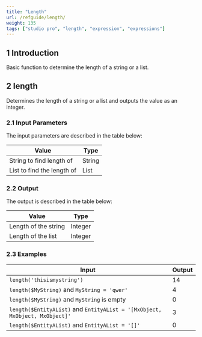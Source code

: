 ```yaml
---
title: "Length"
url: /refguide/length/
weight: 135
tags: ["studio pro", "length", "expression", "expressions"]
---
```


## 1 Introduction

Basic function to determine the length of a string or a list.

## 2 length

Determines the length of a string or a list and outputs the value as an integer.

### 2.1 Input Parameters

The input parameters are described in the table below:

| Value                      | Type   |
| -------------------------- | ------ |
| String to find length of   | String |
| List to find the length of | List   |

### 2.2 Output

The output is described in the table below:

| Value                | Type    |
| -------------------- | ------- |
| Length of the string | Integer |
| Length of the list   | Integer |

### 2.3 Examples

| Input | Output |
| --- | --- |
| `length('thisismystring')` | 14 |
| `length($MyString)` and `MyString = 'qwer'` | 4 |
| `length($MyString)` and `MyString` is empty | 0 |
| `length($EntityAList)` and `EntityAList = '[MxObject, MxObject, MxObject]'`| 3 |
| `length($EntityAList)` and `EntityAList = '[]'`| 0 |
